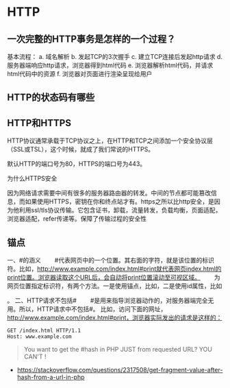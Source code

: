 # HTTP

## 一次完整的HTTP事务是怎样的一个过程？

基本流程：
a. 域名解析
b. 发起TCP的3次握手
c. 建立TCP连接后发起http请求
d. 服务器端响应http请求，浏览器得到html代码
e. 浏览器解析html代码，并请求html代码中的资源
f. 浏览器对页面进行渲染呈现给用户

## HTTP的状态码有哪些


## HTTP和HTTPS

HTTP协议通常承载于TCP协议之上，在HTTP和TCP之间添加一个安全协议层（SSL或TSL），这个时候，就成了我们常说的HTTPS。

默认HTTP的端口号为80，HTTPS的端口号为443。

为什么HTTPS安全

因为网络请求需要中间有很多的服务器路由器的转发。中间的节点都可能篡改信息，而如果使用HTTPS，密钥在你和终点站才有。https之所以比http安全，是因为他利用ssl/tls协议传输。它包含证书，卸载，流量转发，负载均衡，页面适配，浏览器适配，refer传递等。保障了传输过程的安全性

## 锚点
一、#的涵义
　　#代表网页中的一个位置。其右面的字符，就是该位置的标识符。比如，http://www.example.com/index.html#print就代表网页index.html的print位置。浏览器读取这个URL后，会自动将print位置滚动至可视区域。
　　为网页位置指定标识符，有两个方法。一是使用锚点，比如<a name="print"></a>，二是使用id属性，比如<div id="print">。
二、HTTP请求不包括#
　　#是用来指导浏览器动作的，对服务器端完全无用。所以，HTTP请求中不包括#。
比如，访问下面的网址，http://www.example.com/index.html#print，浏览器实际发出的请求是这样的：

```
GET /index.html HTTP/1.1
Host: www.example.com
```

> You want to get the #hash in PHP JUST from requested URL?
    YOU CAN'T !

- https://stackoverflow.com/questions/2317508/get-fragment-value-after-hash-from-a-url-in-php
